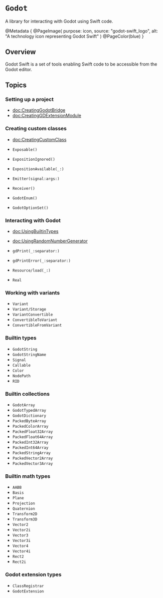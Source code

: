 # ``Godot``

A library for interacting with Godot using Swift code.

@Metadata {
    @PageImage(
        purpose: icon,
        source: "godot-swift_logo",
        alt: "A technology icon representing Godot Swift"
    )
    @PageColor(blue)
}

## Overview

Godot Swift is a set of tools enabling Swift code to be accessible from the Godot editor.

## Topics

### Setting up a project

- <doc:CreatingGodotBridge>
- <doc:CreatingGDExtensionModule>

### Creating custom classes

- <doc:CreatingCustomClass>

- ``Exposable()``
- ``ExpositionIgnored()``
- ``ExpositionAvailable(_:)``
- ``Emitter(signal:args:)``
- ``Receiver()``
- ``GodotEnum()``
- ``GodotOptionSet()``

### Interacting with Godot

- <doc:UsingBuiltinTypes>
- <doc:UsingRandomNumberGenerator>

- ``gdPrint(_:separator:)``
- ``gdPrintError(_:separator:)``

- ``Resource/load(_:)``

- ``Real``

### Working with variants

- ``Variant``
- ``Variant/Storage``
- ``VariantConvertible``
- ``ConvertibleToVariant``
- ``ConvertibleFromVariant``

### Builtin types

- ``GodotString``
- ``GodotStringName``
- ``Signal``
- ``Callable``
- ``Color``
- ``NodePath``
- ``RID``

### Builtin collections

- ``GodotArray``
- ``GodotTypedArray``
- ``GodotDictionary``
- ``PackedByteArray``
- ``PackedColorArray``
- ``PackedFloat32Array``
- ``PackedFloat64Array``
- ``PackedInt32Array``
- ``PackedInt64Array``
- ``PackedStringArray``
- ``PackedVector2Array``
- ``PackedVector3Array``

### Builtin math types

- ``AABB``
- ``Basis``
- ``Plane``
- ``Projection``
- ``Quaternion``
- ``Transform2D``
- ``Transform3D``
- ``Vector2``
- ``Vector2i``
- ``Vector3``
- ``Vector3i``
- ``Vector4``
- ``Vector4i``
- ``Rect2``
- ``Rect2i``

### Godot extension types

- ``ClassRegistrar``
- ``GodotExtension``
